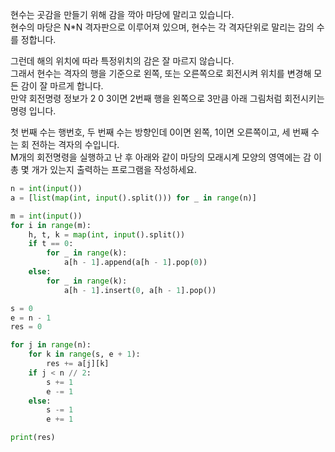 현수는 곳감을 만들기 위해 감을 깍아 마당에 말리고 있습니다.<br> 현수의 마당은 N*N 격자판으로 이루어져 있으며, 현수는 각 격자단위로 말리는 감의 수를 정합니다.<br>

그런데 해의 위치에 따라 특정위치의 감은 잘 마르지 않습니다.<br>그래서 현수는 격자의 행을 기준으로 왼쪽, 또는 오른쪽으로 회전시켜 위치를 변경해 모든 감이 잘 마르게 합니다.<br>
만약 회전명령 정보가 2 0 3이면 2번째 행을 왼쪽으로 3만큼 아래 그림처럼 회전시키는 명령 입니다.<br>

첫 번째 수는 행번호, 두 번째 수는 방향인데 0이면 왼쪽, 1이면 오른쪽이고, 세 번째 수는 회 전하는 격자의 수입니다.<br>
M개의 회전명령을 실행하고 난 후 아래와 같이 마당의 모래시계 모양의 영역에는 감 이 총 몇 개가 있는지 출력하는 프로그램을 작성하세요.
```python
n = int(input())
a = [list(map(int, input().split())) for _ in range(n)]

m = int(input())
for i in range(m):
    h, t, k = map(int, input().split())
    if t == 0:
        for _ in range(k):
            a[h - 1].append(a[h - 1].pop(0))
    else:
        for _ in range(k):
            a[h - 1].insert(0, a[h - 1].pop())

s = 0
e = n - 1
res = 0

for j in range(n):
    for k in range(s, e + 1):
        res += a[j][k]
    if j < n // 2:
        s += 1
        e -= 1
    else:
        s -= 1
        e += 1

print(res)
```